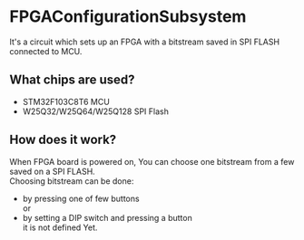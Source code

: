 # FPGAConfigurationSubsystem

It's a circuit which sets up an FPGA with a bitstream saved in SPI FLASH connected to MCU.



## What chips are used?

- STM32F103C8T6 MCU   
- W25Q32/W25Q64/W25Q128 SPI Flash   

## How does it work?

When FPGA board is powered on, You can choose one bitstream from a few saved on a SPI FLASH.   
Choosing bitstream can be done:   
- by pressing one of few buttons   
or   
- by setting a DIP switch and pressing a button   
it is not defined Yet.
